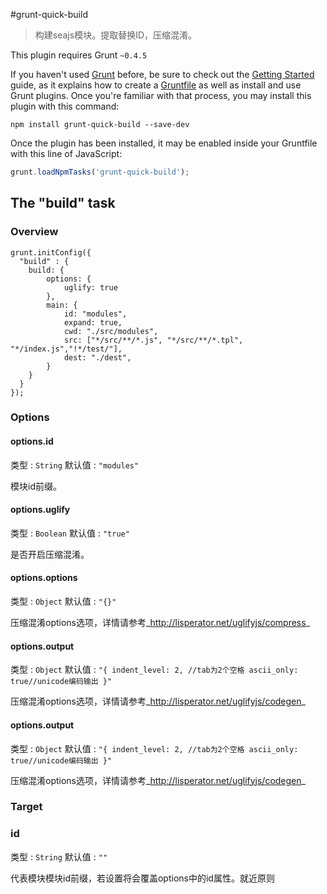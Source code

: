 #grunt-quick-build

> 构建seajs模块。提取替换ID，压缩混淆。

This plugin requires Grunt `~0.4.5`

If you haven't used [Grunt](http://gruntjs.com/) before, be sure to check out the [Getting Started](http://gruntjs.com/getting-started) guide, as it explains how to create a [Gruntfile](http://gruntjs.com/sample-gruntfile) as well as install and use Grunt plugins. Once you're familiar with that process, you may install this plugin with this command:

```shell
npm install grunt-quick-build --save-dev
```

Once the plugin has been installed, it may be enabled inside your Gruntfile with this line of JavaScript:

```js
grunt.loadNpmTasks('grunt-quick-build');
```

## The "build" task

### Overview

```{js}
grunt.initConfig({
  "build" : {
	build: {
		options: {
			uglify: true
		},
		main: {
			id: "modules",
			expand: true,
			cwd: "./src/modules",
			src: ["*/src/**/*.js", "*/src/**/*.tpl", "*/index.js","!*/test/"],
			dest: "./dest",
		}
	}
  }
});
```

### Options

#### options.id
类型   : `String`
默认值 : `"modules"`

模块id前缀。

#### options.uglify
类型   : `Boolean`
默认值 : `"true"`

是否开启压缩混淆。

#### options.options
类型   : `Object`
默认值 : `"{}"`

压缩混淆options选项，详情请参考_http://lisperator.net/uglifyjs/compress_

#### options.output
类型   : `Object`
默认值 : `"{
	indent_level: 2, //tab为2个空格
	ascii_only: true//unicode编码输出
}"`

压缩混淆options选项，详情请参考_http://lisperator.net/uglifyjs/codegen_

#### options.output
类型   : `Object`
默认值 : `"{
	indent_level: 2, //tab为2个空格
	ascii_only: true//unicode编码输出
}"`

压缩混淆options选项，详情请参考_http://lisperator.net/uglifyjs/codegen_

### Target

### id
类型   : `String`
默认值 : `""`

代表模块模块id前缀，若设置将会覆盖options中的id属性。就近原则












